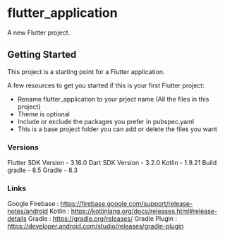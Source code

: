 # flutter_application

A new Flutter project.

## Getting Started

This project is a starting point for a Flutter application.

A few resources to get you started if this is your first Flutter project:

- Rename flutter_application to your prject name (All the files in this project)
- Theme is optional
- Include or exclude the packages you prefer in pubspec.yaml
- This is a base project folder you can add or delete the files you want

### Versions

Flutter SDK Version - 3.16.0
Dart SDK Version - 3.2.0
Kotlin - 1.9.21
Build gradle - 8.5
Gradle - 8.3

### Links

Google Firebase : https://firebase.google.com/support/release-notes/android
Kotlin : https://kotlinlang.org/docs/releases.html#release-details
Gradle : https://gradle.org/releases/
Gradle Plugin : https://developer.android.com/studio/releases/gradle-plugin
